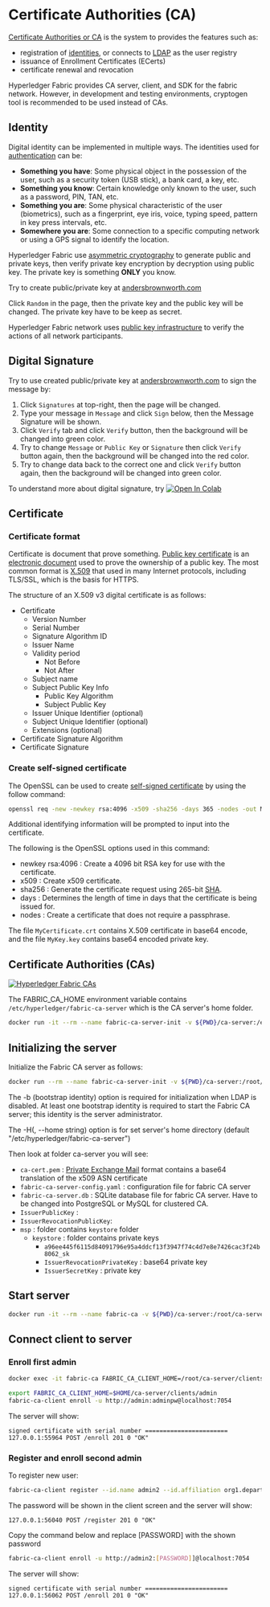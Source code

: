 # Certificate Authorities (CA)

[Certificate Authorities or CA](https://hyperledger-fabric.readthedocs.io/en/latest/identity/identity.html#certificate-authorities) is the system to provides the features such as:

- registration of [identities](https://hyperledger-fabric.readthedocs.io/en/latest/identity/identity.html), or connects to [LDAP](https://en.wikipedia.org/wiki/Lightweight_Directory_Access_Protocol) as the user registry
- issuance of Enrollment Certificates (ECerts)
- certificate renewal and revocation

Hyperledger Fabric provides CA server, client, and SDK for the fabric network.
However, in development and testing environments, cryptogen tool is recommended to be used instead of CAs.

## Identity

Digital identity can be implemented in multiple ways. The identities used for [authentication](https://en.wikipedia.org/wiki/Multi-factor_authentication) can be:

- **Something you have**: Some physical object in the possession of the user, such as a security token (USB stick), a bank card, a key, etc.
- **Something you know**: Certain knowledge only known to the user, such as a password, PIN, TAN, etc.
- **Something you are**: Some physical characteristic of the user (biometrics), such as a fingerprint, eye iris, voice, typing speed, pattern in key press intervals, etc.
- **Somewhere you are**: Some connection to a specific computing network or using a GPS signal to identify the location.

Hyperledger Fabric use [asymmetric cryptography](https://en.wikipedia.org/wiki/Public-key_cryptography) to generate public and private keys, then verify private key encryption by decryption using public key. The private key is something **ONLY** you know.

Try to create public/private key at [andersbrownworth.com](https://andersbrownworth.com/blockchain/public-private-keys/keys)

Click `Random` in the page, then the private key and the public key will be changed. The private key have to be keep as secret.

Hyperledger Fabric network uses [public key infrastructure](https://en.wikipedia.org/wiki/Public_key_infrastructure) to verify the actions of all network participants.

## Digital Signature

Try to use created public/private key at [andersbrownworth.com](https://andersbrownworth.com/blockchain/public-private-keys/keys) to sign the message by:

1. Click `Signatures` at top-right, then the page will be changed.  
2. Type your message in `Message` and click `Sign` below, then the Message Signature will be shown.
3. Click `Verify` tab and click `Verify` button, then the background will be changed into green color.
4. Try to change `Message` or `Public Key` or `Signature` then click `Verify` button again, then the background will be changed into the red color.
5. Try to change data back to the correct one and click `Verify` button again, then the background will be changed into green color.  

To understand more about digital signature, try [![Open In Colab](https://colab.research.google.com/assets/colab-badge.svg)](https://gist.github.com/ioisup/5c8d043619ca54eba0a24b3e091cfba9)

## Certificate

### Certificate format

Certificate is document that prove something. [Public key certificate](https://en.wikipedia.org/wiki/Public_key_certificate) is an [electronic document](https://en.wikipedia.org/wiki/Electronic_document) used to prove the ownership of a public key. The most common format is [X.509](https://en.wikipedia.org/wiki/X.509) that used in many Internet protocols, including TLS/SSL, which is the basis for HTTPS.

The structure of an X.509 v3 digital certificate is as follows:

- Certificate
  - Version Number
  - Serial Number
  - Signature Algorithm ID
  - Issuer Name
  - Validity period
    - Not Before
    - Not After
  - Subject name
  - Subject Public Key Info
    - Public Key Algorithm
    - Subject Public Key
  - Issuer Unique Identifier (optional)
  - Subject Unique Identifier (optional)
  - Extensions (optional)
- Certificate Signature Algorithm
- Certificate Signature

### Create self-signed certificate

The OpenSSL can be used to create [self-signed certificate](https://en.wikipedia.org/wiki/Self-signed_certificate) by using the follow command:

```bash
openssl req -new -newkey rsa:4096 -x509 -sha256 -days 365 -nodes -out MyCertificate.crt -keyout MyKey.key
```

Additional identifying information will be prompted to input into the certificate.

The following is the OpenSSL options used in this command:

- newkey rsa:4096 : Create a 4096 bit RSA key for use with the certificate.
- x509 : Create x509 certificate.
- sha256 : Generate the certificate request using 265-bit [SHA](https://en.wikipedia.org/wiki/Secure_Hash_Algorithms).
- days : Determines the length of time in days that the certificate is being issued for. 
- nodes : Create a certificate that does not require a passphrase.

The file `MyCertificate.crt` contains X.509 certificate in base64 encode, and the file `MyKey.key` contains base64 encoded private key.

## Certificate Authorities (CAs)

[![Hyperledger Fabric CAs](https://hyperledger-fabric-ca.readthedocs.io/en/latest/_images/fabric-ca.png)](https://hyperledger-fabric-ca.readthedocs.io/en/latest/users-guide.html#overview)

The FABRIC_CA_HOME environment variable contains `/etc/hyperledger/fabric-ca-server` which is the CA server's home folder.


```bash
docker run -it --rm --name fabric-ca-server-init -v ${PWD}/ca-server:/etc/hyperledger/fabric-ca-server hyperledger/fabric-ca:amd64-1.4.9 sh
```

## Initializing the server
Initialize the Fabric CA server as follows:

```bash
docker run --rm --name fabric-ca-server-init -v ${PWD}/ca-server:/root/ca-server hyperledger/fabric-ca:amd64-1.4.9 fabric-ca-server init -b admin:adminpw -H /root/ca-server
```

The -b (bootstrap identity) option is required for initialization when LDAP is disabled. At least one bootstrap identity is required to start the Fabric CA server; this identity is the server administrator.

The -H(, --home string) option is for set server's home directory (default "/etc/hyperledger/fabric-ca-server")

Then look at folder ca-server you will see:
- `ca-cert.pem` : [Private Exchange Mail](https://en.wikipedia.org/wiki/Privacy-Enhanced_Mail) format contains a base64 translation of the x509 ASN certificate
- `fabric-ca-server-config.yaml` : configuration file for fabric CA server 
- `fabric-ca-server.db` : SQLite database file for fabric CA server. Have to be changed into PostgreSQL or MySQL for clustered CA.
- `IssuerPublicKey` :  
- `IssuerRevocationPublicKey`:  
- `msp` : folder contains `keystore` folder
  - `keystore` : folder contains private keys
    - `a96ee445f6115d84091796e95a4ddcf13f3947f74c4d7e8e7426cac3f24b8062_sk`
    - `IssuerRevocationPrivateKey` : base64 private key
    - `IssuerSecretKey` : private key

## Start server

```bash
docker run -it --rm --name fabric-ca -v ${PWD}/ca-server:/root/ca-server hyperledger/fabric-ca:amd64-1.4.9 fabric-ca-server start -b admin:adminpw -H /root/ca-server
```

## Connect client to server
### Enroll first admin
```bash
docker exec -it fabric-ca FABRIC_CA_CLIENT_HOME=/root/ca-server/clients/admin fabric-ca-client enroll -u http://admin:adminpw@localhost:7054
```

```bash
export FABRIC_CA_CLIENT_HOME=$HOME/ca-server/clients/admin
fabric-ca-client enroll -u http://admin:adminpw@localhost:7054
```

The server will show:
```
signed certificate with serial number =======================
127.0.0.1:55964 POST /enroll 201 0 "OK"
```

### Register and enroll second admin

To register new user:
```bash
fabric-ca-client register --id.name admin2 --id.affiliation org1.department1 --id.attrs 'hf.Revoker=true,admin=true:ecert'
```

The password will be shown in the client screen and the server will show:

```
127.0.0.1:56040 POST /register 201 0 "OK"
```

Copy the command below and replace [PASSWORD] with the shown password
```bash
fabric-ca-client enroll -u http://admin2:[PASSWORD]]@localhost:7054
```

The server will show:

```
signed certificate with serial number =======================
127.0.0.1:56062 POST /enroll 201 0 "OK"
```
